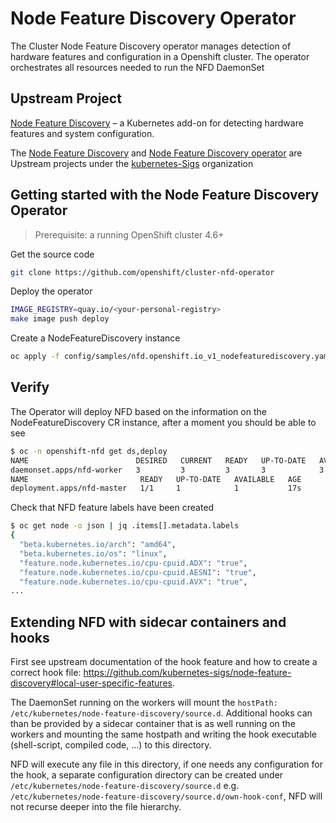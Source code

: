 # Node Feature Discovery Operator
 The Cluster Node Feature Discovery operator manages detection of hardware features and configuration in a Openshift cluster. The operator orchestrates all resources needed to run the NFD DaemonSet

## Upstream Project

[Node Feature Discovery](https://github.com/kubernetes-sigs/node-feature-discovery) – a Kubernetes add-on for detecting hardware features and system configuration.

The [Node Feature Discovery](https://kubernetes-sigs.github.io/node-feature-discovery/stable/get-started/index.html) and [Node Feature Discovery operator](https://kubernetes-sigs.github.io/node-feature-discovery-operator/stable/get-started/index.html) are Upstream projects under the [kubernetes-Sigs](https://github.com/kubernetes-sigs) organization

## Getting started with the Node Feature Discovery Operator

> Prerequisite: a running OpenShift cluster 4.6+

Get the source code

```bash
git clone https://github.com/openshift/cluster-nfd-operator
```

Deploy the operator

```bash
IMAGE_REGISTRY=quay.io/<your-personal-registry>
make image push deploy
```

Create a NodeFeatureDiscovery instance

```bash
oc apply -f config/samples/nfd.openshift.io_v1_nodefeaturediscovery.yaml
```

## Verify

The Operator will deploy NFD based on the information
on the NodeFeatureDiscovery CR instance,
after a moment you should be able to see

```bash
$ oc -n openshift-nfd get ds,deploy
NAME                        DESIRED   CURRENT   READY   UP-TO-DATE   AVAILABLE   NODE SELECTOR   AGE
daemonset.apps/nfd-worker   3         3         3       3            3           <none>          5s
NAME                         READY   UP-TO-DATE   AVAILABLE   AGE
deployment.apps/nfd-master   1/1     1            1           17s
```

Check that NFD feature labels have been created

```bash
$ oc get node -o json | jq .items[].metadata.labels
{
  "beta.kubernetes.io/arch": "amd64",
  "beta.kubernetes.io/os": "linux",
  "feature.node.kubernetes.io/cpu-cpuid.ADX": "true",
  "feature.node.kubernetes.io/cpu-cpuid.AESNI": "true",
  "feature.node.kubernetes.io/cpu-cpuid.AVX": "true",
...
```

## Extending NFD with sidecar containers and hooks

First see upstream documentation of the hook feature and how to create a correct hook file:
https://github.com/kubernetes-sigs/node-feature-discovery#local-user-specific-features.

The DaemonSet running on the workers will mount the `hostPath: /etc/kubernetes/node-feature-discovery/source.d`. Additional hooks can than be provided by a sidecar container that is as well running on the workers and mounting the same hostpath and writing the hook executable (shell-script, compiled code, ...) to this directory.

NFD will execute any file in this directory, if one needs any configuration for the hook, a separate configuration directory can be created under `/etc/kubernetes/node-feature-discovery/source.d` e.g. `/etc/kubernetes/node-feature-discovery/source.d/own-hook-conf`, NFD will not recurse deeper into the file hierarchy.
